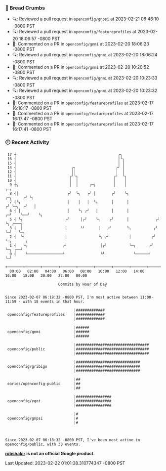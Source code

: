 ### 🍞 Bread Crumbs

 * 🔍: Reviewed a pull request in  `openconfig/gnpsi` at 2023-02-21 08:46:10 -0800 PST
 * 🔍: Reviewed a pull request in  `openconfig/featureprofiles` at 2023-02-20 18:06:57 -0800 PST
 * 💬: Commented on a PR in  `openconfig/gnmi` at 2023-02-20 18:06:23 -0800 PST
 * 🔍: Reviewed a pull request in  `openconfig/gnmi` at 2023-02-20 18:06:24 -0800 PST
 * 💬: Commented on a PR in  `openconfig/gnmi` at 2023-02-20 10:20:52 -0800 PST
 * 🔍: Reviewed a pull request in  `openconfig/gnmi` at 2023-02-20 10:23:33 -0800 PST
 * 🔍: Reviewed a pull request in  `openconfig/gnmi` at 2023-02-20 10:23:32 -0800 PST
 * 💬: Commented on a PR in  `openconfig/featureprofiles` at 2023-02-17 16:18:17 -0800 PST
 * 💬: Commented on a PR in  `openconfig/featureprofiles` at 2023-02-17 16:17:47 -0800 PST
 * 💬: Commented on a PR in  `openconfig/featureprofiles` at 2023-02-17 16:17:41 -0800 PST

### 🕘 Recent Activity
```
 17 ┼                                              ╭╮
 16 ┤                                              │╰╮
 15 ┤                                              │ │
 14 ┤                         ╭╮                  ╭╯ │
 12 ┤                         ││                  │  │
 11 ┤                        ╭╯╰╮                ╭╯  ╰╮
 10 ┤                        │  │                │    │
  9 ┼╮                       │  │     ╭─╮        │    │                          ╭─╮
  8 ┤│                      ╭╯  ╰╮   ╭╯ │       ╭╯    ╰╮                ╭─╮     ╭╯ ╰╮
  7 ┤╰╮                     │    │   │  ╰╮      │      │               ╭╯ ╰─╮  ╭╯   │
  6 ┤ │                     │    ╰╮ ╭╯   │      │      │             ╭─╯    ╰──╯    ╰╮
  5 ┤ ╰╮                   ╭╯     │╭╯    ╰╮    ╭╯      │            ╭╯               ╰╮ ╭───╮
  3 ┤  │                   │      ╰╯      │   ╭╯       ╰╮          ╭╯                 ╰─╯   ╰─╮
  2 ┤  ╰╮                  │              ╰╮ ╭╯         │         ╭╯                          ╰─╮      ╭
  1 ┤   ╰╮                ╭╯               │╭╯          ╰─╮      ╭╯                             ╰─╮ ╭──╯
  0 ┤    ╰────────────────╯                ╰╯             ╰──────╯                                ╰─╯
    +───────+───────+───────+───────+───────+───────+───────+───────+───────+───────+───────+───────+────
  00:00   02:00   04:00   06:00   08:00   10:00   12:00   14:00   16:00   18:00   20:00   22:00   00:00   

						Commits by Hour of Day


Since 2023-02-07 06:18:32 -0800 PST, I'm most active between 11:00-11:59 - with 18 events in that hour.

```



```
                               |#############
 openconfig/featureprofiles    |#############
                               |#############

                               |######
 openconfig/gnmi               |######
                               |######

                               |#################################
 openconfig/public             |#################################
                               |#################################

                               |#############################
 openconfig/gribigo            |#############################
                               |#############################

                               |##
 earies/openconfig-public      |##
                               |##

                               |################
 openconfig/ygot               |################
                               |################

                               |#
 openconfig/gnpsi              |#
                               |#



Since 2023-02-07 06:18:32 -0800 PST, I've been most active in openconfig/public, with 33 events.

```
**[robshakir](mailto:robjs@google.com) is not an official Google product.**  


Last Updated: 2023-02-22 01:01:38.310774347 -0800 PST
